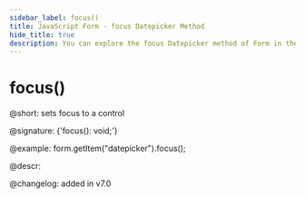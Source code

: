 ```yaml
---
sidebar_label: focus()
title: JavaScript Form - focus Datepicker Method 
hide_title: true
description: You can explore the focus Datepicker method of Form in the documentation of the DHTMLX JavaScript UI library. Browse developer guides and API reference, try out code examples and live demos, and download a free 30-day evaluation version of DHTMLX Suite 7.
---
```

 
# focus()

@short: sets focus to a control

@signature: {'focus(): void;'}

@example:
form.getItem("datepicker").focus();

@descr:

@changelog: added in v7.0
